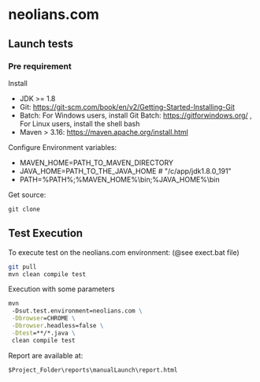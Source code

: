 # neolians.com


## Launch tests

### Pre requirement

Install

 * JDK >= 1.8 
 * Git: https://git-scm.com/book/en/v2/Getting-Started-Installing-Git
 * Batch: For Windows users, install Git Batch: https://gitforwindows.org/ , For Linux users, install the shell bash
 * Maven > 3.16: https://maven.apache.org/install.html
 
Configure Environment variables:

* MAVEN_HOME=PATH_TO_MAVEN_DIRECTORY
* JAVA_HOME=PATH_TO_THE_JAVA_HOME # "/c/app/jdk1.8.0_191"
* PATH=%PATH%;%MAVEN_HOME%\bin;%JAVA_HOME%\bin

Get source:

```
git clone
```

## Test Execution

To execute test on the neolians.com environment: (@see exect.bat file)

```sh
git pull
mvn clean compile test
```

Execution with some parameters
```bat
mvn  
 -Dsut.test.environment=neolians.com \
 -Dbrowser=CHROME \
 -Dbrowser.headless=false \
 -Dtest=**/*.java \
 clean compile test
```

Report are available at:

```
$Project_Folder\reports\manualLaunch\report.html
```